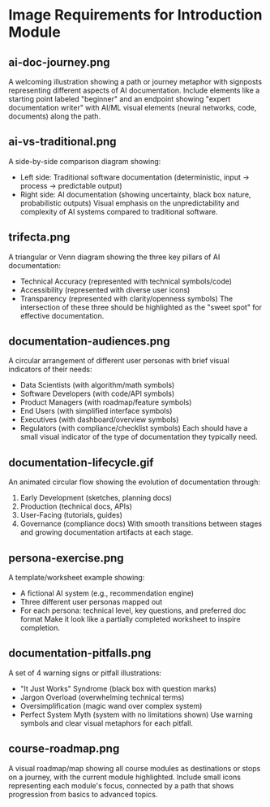 # Image Requirements for Introduction Module

## ai-doc-journey.png
A welcoming illustration showing a path or journey metaphor with signposts representing different aspects of AI documentation. Include elements like a starting point labeled "beginner" and an endpoint showing "expert documentation writer" with AI/ML visual elements (neural networks, code, documents) along the path.

## ai-vs-traditional.png
A side-by-side comparison diagram showing:
- Left side: Traditional software documentation (deterministic, input → process → predictable output)
- Right side: AI documentation (showing uncertainty, black box nature, probabilistic outputs)
Visual emphasis on the unpredictability and complexity of AI systems compared to traditional software.

## trifecta.png
A triangular or Venn diagram showing the three key pillars of AI documentation:
- Technical Accuracy (represented with technical symbols/code)
- Accessibility (represented with diverse user icons)
- Transparency (represented with clarity/openness symbols)
The intersection of these three should be highlighted as the "sweet spot" for effective documentation.

## documentation-audiences.png
A circular arrangement of different user personas with brief visual indicators of their needs:
- Data Scientists (with algorithm/math symbols)
- Software Developers (with code/API symbols)
- Product Managers (with roadmap/feature symbols)
- End Users (with simplified interface symbols)
- Executives (with dashboard/overview symbols)
- Regulators (with compliance/checklist symbols)
Each should have a small visual indicator of the type of documentation they typically need.

## documentation-lifecycle.gif
An animated circular flow showing the evolution of documentation through:
1. Early Development (sketches, planning docs)
2. Production (technical docs, APIs)
3. User-Facing (tutorials, guides)
4. Governance (compliance docs)
With smooth transitions between stages and growing documentation artifacts at each stage.

## persona-exercise.png
A template/worksheet example showing:
- A fictional AI system (e.g., recommendation engine)
- Three different user personas mapped out
- For each persona: technical level, key questions, and preferred doc format
Make it look like a partially completed worksheet to inspire completion.

## documentation-pitfalls.png
A set of 4 warning signs or pitfall illustrations:
- "It Just Works" Syndrome (black box with question marks)
- Jargon Overload (overwhelming technical terms)
- Oversimplification (magic wand over complex system)
- Perfect System Myth (system with no limitations shown)
Use warning symbols and clear visual metaphors for each pitfall.

## course-roadmap.png
A visual roadmap/map showing all course modules as destinations or stops on a journey, with the current module highlighted. Include small icons representing each module's focus, connected by a path that shows progression from basics to advanced topics. 